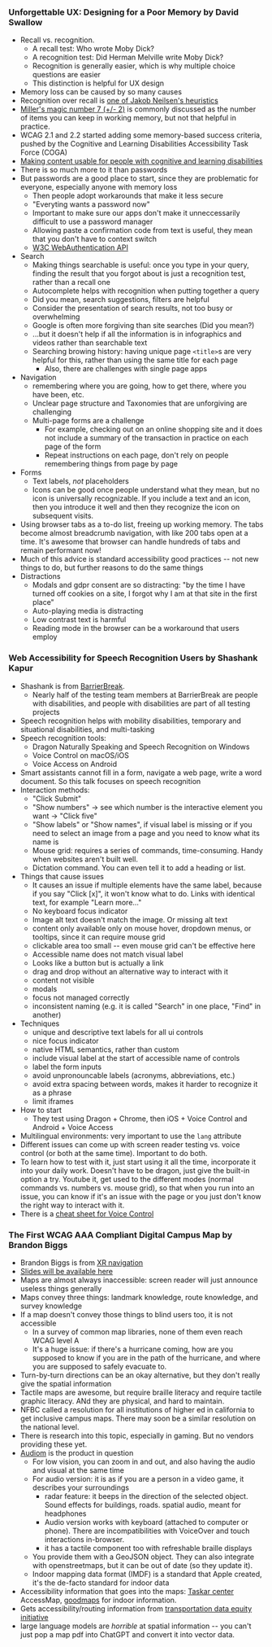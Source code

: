 ### Unforgettable UX: Designing for a Poor Memory by David Swallow

* Recall vs. recognition.
  * A recall test: Who wrote Moby Dick?
  * A recognition test: Did Herman Melville write Moby Dick?
  * Recognition is generally easier, which is why multiple choice questions are easier
  * This distinction is helpful for UX design
* Memory loss can be caused by so many causes
* Recognition over recall is [one of Jakob Neilsen's heuristics](https://www.nngroup.com/articles/ten-usability-heuristics/)
* [Miller's magic number 7 (+/- 2)](https://en.wikipedia.org/wiki/The_Magical_Number_Seven,_Plus_or_Minus_Two) is commonly discussed as the number of items you can keep in working memory, but not that helpful in practice.
* WCAG 2.1 and 2.2 started adding some memory-based success criteria, pushed by the Cognitive and Learning Disabilities Accessibility Task Force (COGA)
* [Making content usable for people with cognitive and learning disabilities](https://www.w3.org/TR/coga-usable/)
* There is so much more to it than passwords
* But passwords are a good place to start, since they are problematic for everyone, especially anyone with memory loss
  * Then people adopt workarounds that make it less secure
  * "Everyting wants a password now"
  * Important to make sure our apps don't make it unneccessarily difficult to use a password manager
  * Allowing paste a confirmation code from text is useful, they mean that you don't have to context switch
  * [W3C WebAuthentication API](https://www.w3.org/TR/webauthn-2/)
* Search
  * Making things searchable is useful: once you type in your query, finding the result that you forgot about is just a recognition test, rather than a recall one
  * Autocomplete helps with recognition when putting together a query
  * Did you mean, search suggestions, filters are helpful
  * Consider the presentation of search results, not too busy or overwhelming
  * Google is often more forgiving than site searches (Did you mean?)
  * ...but it doesn't help if all the information is in infographics and videos rather than searchable text
  * Searching browing history: having unique page `<title>`s are very helpful for this, rather than using the same title for each page
    * Also, there are challenges with single page apps
* Navigation
  * remembering where you are going, how to get there, where you have been, etc.
  * Unclear page structure and Taxonomies that are unforgiving are challenging
  * Multi-page forms are a challenge
    * For example, checking out on an online shopping site and it does not include a summary of the transaction in practice on each page of the form
    * Repeat instructions on each page, don't rely on people remembering things from page by page
* Forms
  * Text labels, *not* placeholders
  * Icons can be good once people understand what they mean, but no icon is universally recognizable.  If you include a text and an icon, then you introduce it well and then they recognize the icon on subsequent visits.
* Using browser tabs as a to-do list, freeing up working memory.  The tabs become almost breadcrumb navigation, with like 200 tabs open at a time.  It's awesome that browser can handle hundreds of tabs and remain performant now!
* Much of this advice is standard accessibility good practices -- not new things to do, but further reasons to do the same things
* Distractions
  * Modals and gdpr consent are so distracting: "by the time I have turned off cookies on a site, I forgot why I am at that site in the first place"
  * Auto-playing media is distracting
  * Low contrast text is harmful
  * Reading mode in the browser can be a workaround that users employ


### Web Accessibility for Speech Recognition Users by Shashank Kapur

* Shashank is from [BarrierBreak](https://www.barrierbreak.com/).
   * Nearly half of the testing team members at BarrierBreak are people with disabilities, and people with disabilities are part of all testing projects
* Speech recognition helps with mobility disabilities, temporary and situational disabilities, and multi-tasking
* Speech recognition tools:
  * Dragon Naturally Speaking and Speech Recognition on Windows
  * Voice Control on macOS/iOS
  * Voice Access on Android
* Smart assistants cannot fill in a form, navigate a web page, write a word document.  So this talk focuses on speech recognition
* Interaction methods:
  * "Click Submit"
  * "Show numbers" -> see which number is the interactive element you want -> "Click five"
  * "Show labels" or "Show names", if visual label is missing or if you need to select an image from a page and you need to know what its name is
  * Mouse grid: requires a series of commands, time-consuming.  Handy when websites aren't built well.
  * Dictation command.  You can even tell it to add a heading or list.
* Things that cause issues
  * It causes an issue if multiple elements have the same label, because if you say "Click [x]", it won't know what to do.  Links with identical text, for example "Learn more..."
  * No keyboard focus indicator
  * Image alt text doesn't match the image.  Or missing alt text
  * content only available only on mouse hover, dropdown menus, or tooltips, since it can require mouse grid
  * clickable area too small -- even mouse grid can't be effective here
  * Accessible name does not match visual label
  * Looks like a button but is actually a link
  * drag and drop without an alternative way to interact with it
  * content not visible
  * modals
  * focus not managed correctly
  * inconsistent naming (e.g. it is called "Search" in one place, "Find" in another)
* Techniques
  * unique and descriptive text labels for all ui controls
  * nice focus indicator
  * native HTML semantics, rather than custom
  * include visual label at the start of accessible name of controls
  * label the form inputs
  * avoid unpronouncable labels (acronyms, abbreviations, etc.)
  * avoid extra spacing between words, makes it harder to recognize it as a phrase
  * limit iframes
* How to start
  * They test using Dragon + Chrome, then iOS + Voice Control and Android + Voice Access
* Multilingual environments: very important to use the `lang` attribute
* Different issues can come up with screen reader testing vs. voice control (or both at the same time).  Important to do both.
* To learn how to test with it, just start using it all the time, incorporate it into your daily work.  Doesn't have to be dragon, just give the built-in option a try.  Youtube it, get used to the different modes (normal commands vs. numbers vs. mouse grid), so that when you run into an issue, you can know if it's an issue with the page or you just don't know the right way to interact with it.
* There is a [cheat sheet for Voice Control](https://www.tempertemper.net/blog/voice-control-for-macos-commands-cheatsheet)

### The First WCAG AAA Compliant Digital Campus Map by Brandon Biggs

* Brandon Biggs is from [XR navigation](https://xrnavigation.io/)
* [Slides will be available here](https://www.csun.edu/cod/conference/sessions/index.php/public/presentations/view/1716)
* Maps are almost always inaccessible: screen reader will just announce useless things generally
* Maps convey three things: landmark knowledge, route knowledge, and survey knowledge
* If a map doesn't convey those things to blind users too, it is not accessible
  * In a survey of common map libraries, none of them even reach WCAG level A
  * It's a huge issue: if there's a hurricane coming, how are you supposed to know if you are in the path of the hurricane, and where you are supposed to safely evacuate to.
* Turn-by-turn directions can be an okay alternative, but they don't really give the spatial information
* Tactile maps are awesome, but require braille literacy and require tactile graphic literacy.  ANd they are physical, and hard to maintain.
* NFBC called a resolution for all institutions of higher ed in california to get inclusive campus maps.  There may soon be a similar resolution on the national level.
* There is research into this topic, especially in gaming.  But no vendors providing these yet.
* [Audiom](https://www.audiom.net/) is the product in question
  * For low vision, you can zoom in and out, and also having the audio and visual at the same time
  * For audio version: it is as if you are a person in a video game, it describes your surroundings
    * radar feature: it beeps in the direction of the selected object.  Sound effects for buildings, roads. spatial audio, meant for headphones
    * Audio version works with keyboard (attached to computer or phone).  There are incompatibilities with VoiceOver and touch interactions in-browser.
    * it has a tactile component too with refreshable braille displays
  * You provide them with a GeoJSON object.  They can also integrate with openstreetmaps, but it can be out of date (so they update it).
  * Indoor mapping data format (IMDF) is a standard that Apple created, it's the de-facto standard for indoor data
* Accessibility information that goes into the maps: [Taskar center](https://tcat.cs.washington.edu/) AccessMap, [goodmaps](https://goodmaps.com/) for indoor information.
* Gets accessibility/routing information from [transportation data equity initiative](https://tcat.cs.washington.edu/tdei/)
* large language models are *horrible* at spatial information -- you can't just pop a map pdf into ChatGPT and convert it into vector data.
